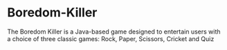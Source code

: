 # Boredom-Killer
The Boredom Killer is a Java-based game designed to entertain users with a choice of three classic games: Rock, Paper, Scissors, Cricket and Quiz
